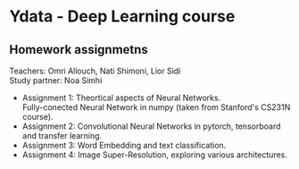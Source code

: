# Ydata - Deep Learning course
## Homework assignmetns 

Teachers: Omri Allouch, Nati Shimoni, Lior Sidi  
Study partner: Noa Simhi  

- Assignment 1: Theortical aspects of Neural Networks.  
Fully-conected Neural Network in numpy (taken from Stanford's CS231N course).
- Assignment 2: Convolutional Neural Networks in pytorch, tensorboard and transfer learning. 
- Assignment 3: Word Embedding and text classification.
- Assignment 4: Image Super-Resolution, exploring various architectures. 

